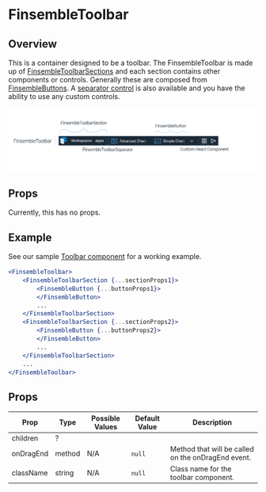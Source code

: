 # FinsembleToolbar

## Overview
This is a container designed to be a toolbar. The FinsembleToolbar is made up of [FinsembleToolbarSections](../FinsembleToolbarSection./README.md) and each section  contains other components or controls. Generally these are composed from [FinsembleButtons](../FinsembleButton.READMEmd). A [separator control](../FinsembleToolbarSeparator.README.md) is also available and you have the ability to use any custom controls.

![](Toolbar.png)

## Props

Currently, this has no props.

## Example

See our sample [Toolbar component](https://github.com/ChartIQ/finsemble-seed/tree/master/src/samples/toolbar) for a working example.

```jsx
<FinsembleToolbar>
	<FinsembleToolbarSection {...sectionProps1}>
		<FinsembleButton {...buttonProps1}>
		</FinsembleButton>
		...
	</FinsembleToolbarSection>
	<FinsembleToolbarSection {...sectionProps2}>
		<FinsembleButton {...buttonProps2}>
		</FinsembleButton>
		...
	</FinsembleToolbarSection>
	...
</FinsembleToolbar>
```

## Props
| Prop               	| Type     	        | Possible Values | Default Value | Description |
|--------------	        |----------------	|-------------	  | ------------- | -------------	|
| children | ? |
| onDragEnd   	| method  	| N/A                                      	| `null`         	| Method that will be called on the onDragEnd event. |
| className    | string     |N/A                                        | `null`            | Class name for the toolbar component.               |
